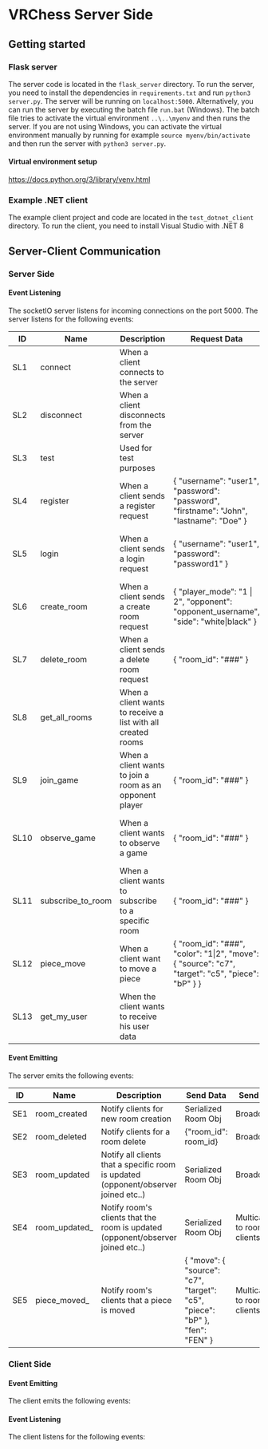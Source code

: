 # VRChess Server Side

## Getting started

### Flask server

The server code is located in the `flask_server` directory. To run the server, you need to install the dependencies in `requirements.txt` and run `python3 server.py`. The server will be running on `localhost:5000`. Alternatively, you can run the server by executing the batch file `run.bat` (Windows).
The batch file tries to activate the virtual environment `..\..\myenv` and then runs the server. If you are not using Windows, you can activate the virtual environment manually by running for example `source myenv/bin/activate` and then run the server with `python3 server.py`.

#### Virtual environment setup

<https://docs.python.org/3/library/venv.html>

### Example .NET client

The example client project and code are located in the `test_dotnet_client` directory. To run the client, you need to install Visual Studio with .NET 8

## Server-Client Communication

### Server Side

#### Event Listening

The socketIO server listens for incoming connections on the port 5000. The server listens for the following events:

| ID   | Name              | Description                                                    | Request Data                                                                                           | Return                                                                                           | Emit                                  | LoggedIn       |
|------|-------------------|----------------------------------------------------------------|--------------------------------------------------------------------------------------------------------|--------------------------------------------------------------------------------------------------|---------------------------------------|----------------|
| SL1  | connect           | When a client connects to the   server                         |                                                                                                        |                                                                                                  |                                       |                |
| SL2  | disconnect        | When a client disconnects from   the server                    |                                                                                                        |                                                                                                  |                                       |                |
| SL3  | test              | Used for test purposes                                         |                                                                                                        |                                                                                                  |                                       |                |
| SL4  | register          | When a client sends a register   request                       | { "username":   "user1", "password": "password",   "firstname": "John", "lastname":   "Doe" }          | {'status': 'success\|error',   'message': 'User registered successfully'}                        |                                       | @not_logged_in |
| SL5  | login             | When a client sends a login   request                          | { "username":   "user1", "password": "password1" }                                                     | {'status': 'success\|error',   'message': 'Logged in successfully.', 'data': user.serialize()}   | authenticated                         | @not_logged_in |
| SL6  | create_room       | When a client sends a create   room request                    | { "player_mode":   "1 \| 2", "opponent": "opponent_username",   "side": "white\|black" }               | {'status': 'success\|error',   'message': 'Room created successfully', 'data': room.serialize()} | room_created(Br)                      | Yes            |
| SL7  | delete_room       | When a client sends a delete   room request                    | { "room_id":   "###" }                                                                                 | { "status":   "success\|error", "message": "Room deleted   successfully" }                       | room_deleted(Br)                      | Yes            |
| SL8  | get_all_rooms     | When a client wants to receive a   list with all created rooms |                                                                                                        | list with all rooms serialized                                                                   |                                       |                |
| SL9  | join_game         | When a client wants to join a   room as an opponent player     | { "room_id":   "###" }                                                                                 | {"success\|error","msg"}                                                                         | room_updated(Br),   room_updated_(Mu) | Yes            |
| SL10 | observe_game      | When a client wants to observe a   game                        | { "room_id":   "###" }                                                                                 | { "status":   "success\|error", "message": "Joined room as observer   successfully" }            | room_updated(Br),   room_updated_(Mu) | Yes            |
| SL11 | subscribe_to_room | When a client wants to subscribe   to a specific room          | { "room_id":   "###" }                                                                                 | { "status":   "success\|error", "message": "Subscribed to room   ###" }                          |                                       | Yes            |
| SL12 | piece_move        | When a client want to move a   piece                           | { "room_id":   "###", "color": "1\|2", "move": {   "source": "c7", "target": "c5",   "piece": "bP" } } | { "status":   "success\|error", "message": "Piece moved   successfully", "data": "FEN" }         | piece_moved_(Mu)                      | Yes            |
| SL13 | get_my_user       | When the client wants to receive   his user data               |                                                                                                        | Serialized User obj                                                                              |                                       | Yes            |


#### Event Emitting

The server emits the following events:

| ID  | Name          | Description                                                                           | Send Data                                                                       | Send To                     |
|-----|---------------|---------------------------------------------------------------------------------------|---------------------------------------------------------------------------------|-----------------------------|
| SE1 | room_created  | Notify clients for new room   creation                                                | Serialized Room Obj                                                             | Broadcast                   |
| SE2 | room_deleted  | Notify clients for a room delete                                                      | {"room_id": room_id}                                                            | Broadcast                   |
| SE3 | room_updated  | Notify all clients that a   specific room is updated (opponent/observer joined etc..) | Serialized Room Obj                                                             | Broadcast                   |
| SE4 | room_updated_ | Notify room's clients that the   room is updated (opponent/observer joined etc..)     | Serialized Room Obj                                                             | Multicast to room's clients |
| SE5 | piece_moved_  | Notify room's clients that a   piece is moved                                         | { "move": {   "source": "c7", "target": "c5",   "piece": "bP" }, "fen": "FEN" } | Multicast to room's clients |

### Client Side

#### Event Emitting

The client emits the following events:

#### Event Listening

The client listens for the following events: